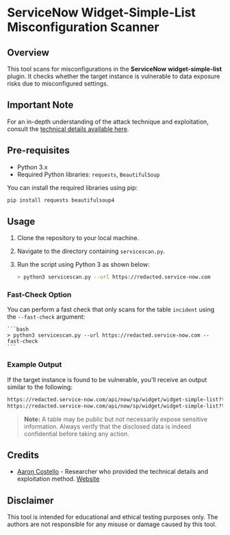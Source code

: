 # ServiceNow Widget-Simple-List Misconfiguration Scanner

## Overview
This tool scans for misconfigurations in the **ServiceNow** **widget-simple-list** plugin. It checks whether the target instance is vulnerable to data exposure risks due to misconfigured settings.

## Important Note
For an in-depth understanding of the attack technique and exploitation, consult the [technical details available here](https://www.enumerated.ie/servicenow-data-exposure).

## Pre-requisites
- Python 3.x
- Required Python libraries: `requests`, `BeautifulSoup`

You can install the required libraries using pip:
```bash
pip install requests beautifulsoup4
```

## Usage

1. Clone the repository to your local machine.
2. Navigate to the directory containing `servicescan.py`.
3. Run the script using Python 3 as shown below:

    ```bash
    > python3 servicescan.py --url https://redacted.service-now.com
    ```

### Fast-Check Option
You can perform a fast check that only scans for the table `incident` using the `--fast-check` argument:

    ```bash
    > python3 servicescan.py --url https://redacted.service-now.com --fast-check
    ```

### Example Output
If the target instance is found to be vulnerable, you'll receive an output similar to the following:

```bash
https://redacted.service-now.com/api/now/sp/widget/widget-simple-list?t=incident is EXPOSED, found at least 167 items
https://redacted.service-now.com/api/now/sp/widget/widget-simple-list?t=oauth_entity is EXPOSED, found at least 3 items
```

> **Note:** A table may be public but not necessarily expose sensitive information. Always verify that the disclosed data is indeed confidential before taking any action.

## Credits

- [Aaron Costello](https://twitter.com/ConspiracyProof) - Researcher who provided the technical details and exploitation method. [Website](https://www.enumerated.ie/)

## Disclaimer
This tool is intended for educational and ethical testing purposes only. The authors are not responsible for any misuse or damage caused by this tool.
